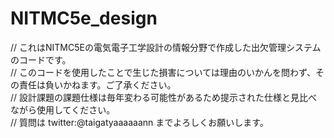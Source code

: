 # NITMC5e_design
// これはNITMC5Eの電気電子工学設計の情報分野で作成した出欠管理システムのコードです。  
// このコードを使用したことで生じた損害については理由のいかんを問わず、その責任は負いかねます。ご了承ください。  
// 設計課題の課題仕様は毎年変わる可能性があるため提示された仕様と見比べながら使用してください。  
// 質問は twitter:@taigatyaaaaaann までよろしくお願いします。
